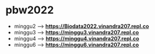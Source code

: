 # pbw2022

- minggu2 --> **https://Biodata2022.vinandra207.repl.co**
- minggu3 --> **https://minggu3.vinandra207.repl.co**
- minggu4 --> **https://minggu4.vinandra207.repl.co**
- minggu6 --> **https://minggu6.vinandra207.repl.co**
